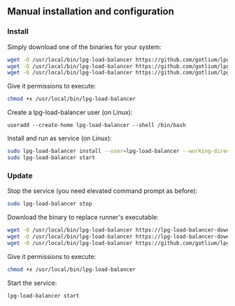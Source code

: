 ## Manual installation and configuration

### Install

Simply download one of the binaries for your system:

```bash
wget -O /usr/local/bin/lpg-load-balancer https://github.com/gotlium/lpg-load-balancer/releases/download/lpg-load-balancer-linux-386
wget -O /usr/local/bin/lpg-load-balancer https://github.com/gotlium/lpg-load-balancer/releases/download/lpg-load-balancer-linux-amd64
wget -O /usr/local/bin/lpg-load-balancer https://github.com/gotlium/lpg-load-balancer/releases/download/lpg-load-balancer-linux-arm
```

Give it permissions to execute:

```bash
chmod +x /usr/local/bin/lpg-load-balancer
```

Create a lpg-load-balancer user (on Linux):

```
useradd --create-home lpg-load-balancer --shell /bin/bash
```

Install and run as service (on Linux):
```bash
sudo lpg-load-balancer install --user=lpg-load-balancer --working-directory=/home/lpg-load-balancer
sudo lpg-load-balancer start
```

### Update

Stop the service (you need elevated command prompt as before):

```bash
sudo lpg-load-balancer stop
```

Download the binary to replace runner's executable:

```bash
wget -O /usr/local/bin/lpg-load-balancer https://lpg-load-balancer-downloads.s3.amazonaws.com/latest/binaries/lpg-load-balancer-linux-386
wget -O /usr/local/bin/lpg-load-balancer https://lpg-load-balancer-downloads.s3.amazonaws.com/latest/binaries/lpg-load-balancer-linux-amd64
wget -O /usr/local/bin/lpg-load-balancer https://github.com/gotlium/lpg-load-balancer/releases/download/lpg-load-balancer-linux-arm
```

Give it permissions to execute:

```bash
chmod +x /usr/local/bin/lpg-load-balancer
```

Start the service:

```bash
lpg-load-balancer start
```
